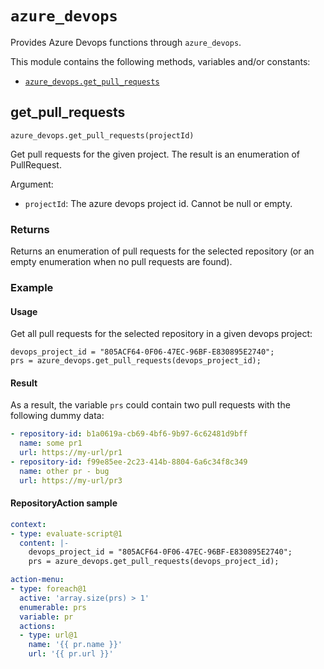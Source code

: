 # `azure_devops`

Provides Azure Devops functions through `azure_devops`.

This module contains the following methods, variables and/or constants:

- [`azure_devops.get_pull_requests`](#get_pull_requests)

## get_pull_requests

`azure_devops.get_pull_requests(projectId)`

Get pull requests for the given project. The result is an enumeration of PullRequest.

Argument:

- `projectId`: The azure devops project id. Cannot be null or empty.

### Returns

Returns an enumeration of pull requests for the selected repository (or an empty enumeration when no pull requests are found).

### Example
      
#### Usage

Get all pull requests for the selected repository in a given devops project:

```
devops_project_id = "805ACF64-0F06-47EC-96BF-E830895E2740";
prs = azure_devops.get_pull_requests(devops_project_id);
```

#### Result

As a result, the variable `prs` could contain two pull requests with the following dummy data:

```yaml
- repository-id: b1a0619a-cb69-4bf6-9b97-6c62481d9bff
  name: some pr1
  url: https://my-url/pr1
- repository-id: f99e85ee-2c23-414b-8804-6a6c34f8c349
  name: other pr - bug
  url: https://my-url/pr3
```

#### RepositoryAction sample


```yaml
context:
- type: evaluate-script@1
  content: |-
    devops_project_id = "805ACF64-0F06-47EC-96BF-E830895E2740";
    prs = azure_devops.get_pull_requests(devops_project_id);

action-menu:
- type: foreach@1
  active: 'array.size(prs) > 1'
  enumerable: prs
  variable: pr
  actions:
  - type: url@1
    name: '{{ pr.name }}'
    url: '{{ pr.url }}'
```

